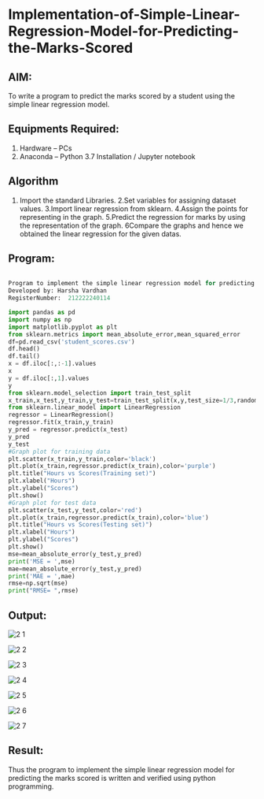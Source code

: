 # Implementation-of-Simple-Linear-Regression-Model-for-Predicting-the-Marks-Scored

## AIM:
To write a program to predict the marks scored by a student using the simple linear regression model.

## Equipments Required:
1. Hardware – PCs
2. Anaconda – Python 3.7 Installation / Jupyter notebook

## Algorithm
1. Import the standard Libraries.
2.Set variables for assigning dataset values.
3.Import linear regression from sklearn.
4.Assign the points for representing in the graph.
5.Predict the regression for marks by using the representation of the graph.
6Compare the graphs and hence we obtained the linear regression for the given datas.


## Program:
```python

Program to implement the simple linear regression model for predicting the marks scored.
Developed by: Harsha Vardhan
RegisterNumber:  212222240114
```
```python
import pandas as pd
import numpy as np
import matplotlib.pyplot as plt
from sklearn.metrics import mean_absolute_error,mean_squared_error
df=pd.read_csv('student_scores.csv')
df.head()
df.tail()
x = df.iloc[:,:-1].values
x
y = df.iloc[:,1].values
y
from sklearn.model_selection import train_test_split
x_train,x_test,y_train,y_test=train_test_split(x,y,test_size=1/3,random_state=0)
from sklearn.linear_model import LinearRegression
regressor = LinearRegression()
regressor.fit(x_train,y_train)
y_pred = regressor.predict(x_test)
y_pred
y_test
#Graph plot for training data
plt.scatter(x_train,y_train,color='black')
plt.plot(x_train,regressor.predict(x_train),color='purple')
plt.title("Hours vs Scores(Training set)")
plt.xlabel("Hours")
plt.ylabel("Scores")
plt.show()
#Graph plot for test data
plt.scatter(x_test,y_test,color='red')
plt.plot(x_train,regressor.predict(x_train),color='blue')
plt.title("Hours vs Scores(Testing set)")
plt.xlabel("Hours")
plt.ylabel("Scores")
plt.show()
mse=mean_absolute_error(y_test,y_pred)
print('MSE = ',mse)
mae=mean_absolute_error(y_test,y_pred)
print('MAE = ',mae)
rmse=np.sqrt(mse)
print("RMSE= ",rmse)
```

## Output:
![2 1](https://github.com/Harshavardhan779/Implementation-of-Simple-Linear-Regression-Model-for-Predicting-the-Marks-Scored/assets/118707175/186fe800-8bcd-458e-92a3-585f85272a60)

![2 2](https://github.com/Harshavardhan779/Implementation-of-Simple-Linear-Regression-Model-for-Predicting-the-Marks-Scored/assets/118707175/94161ef2-9a7e-411a-9f2e-e1ede287ade7)

![2 3](https://github.com/Harshavardhan779/Implementation-of-Simple-Linear-Regression-Model-for-Predicting-the-Marks-Scored/assets/118707175/21625f34-6710-460d-b905-e63e592b8037)

![2 4](https://github.com/Harshavardhan779/Implementation-of-Simple-Linear-Regression-Model-for-Predicting-the-Marks-Scored/assets/118707175/c8a9b905-3be9-4792-a7cd-4f887c034591)

![2 5](https://github.com/Harshavardhan779/Implementation-of-Simple-Linear-Regression-Model-for-Predicting-the-Marks-Scored/assets/118707175/fc7ee781-5bbe-4f52-aa0f-017361fdda8b)

![2 6](https://github.com/Harshavardhan779/Implementation-of-Simple-Linear-Regression-Model-for-Predicting-the-Marks-Scored/assets/118707175/0cdfce32-52b7-49cf-92ba-f9a5eb4a5a0a)

![2 7](https://github.com/Harshavardhan779/Implementation-of-Simple-Linear-Regression-Model-for-Predicting-the-Marks-Scored/assets/118707175/68bef5c8-8626-4313-8c4e-50a94e3bb686)

## Result:
Thus the program to implement the simple linear regression model for predicting the marks scored is written and verified using python programming.
